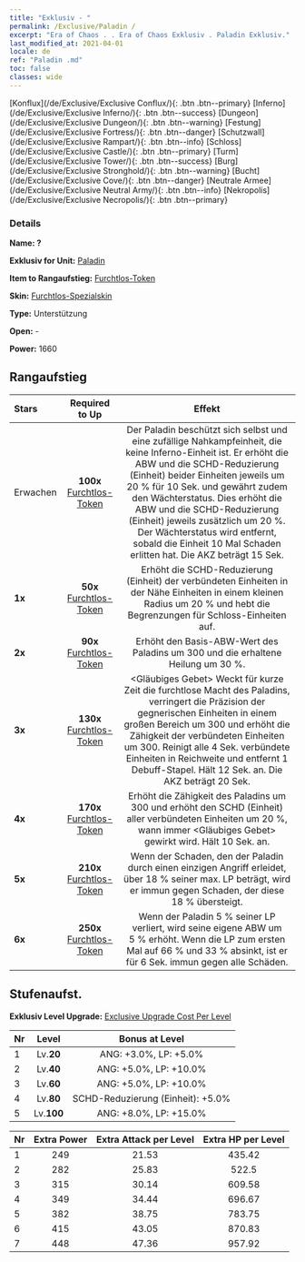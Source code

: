 ```yaml
---
title: "Exklusiv - "
permalink: /Exclusive/Paladin /
excerpt: "Era of Chaos . . Era of Chaos Exklusiv . Paladin Exklusiv."
last_modified_at: 2021-04-01
locale: de
ref: "Paladin .md"
toc: false
classes: wide
---
```

 [Konflux](/de/Exclusive/Exclusive Conflux/){: .btn .btn--primary} [Inferno](/de/Exclusive/Exclusive Inferno/){: .btn .btn--success} [Dungeon](/de/Exclusive/Exclusive Dungeon/){: .btn .btn--warning} [Festung](/de/Exclusive/Exclusive Fortress/){: .btn .btn--danger} [Schutzwall](/de/Exclusive/Exclusive Rampart/){: .btn .btn--info} [Schloss](/de/Exclusive/Exclusive Castle/){: .btn .btn--primary} [Turm](/de/Exclusive/Exclusive Tower/){: .btn .btn--success} [Burg](/de/Exclusive/Exclusive Stronghold/){: .btn .btn--warning} [Bucht](/de/Exclusive/Exclusive Cove/){: .btn .btn--danger} [Neutrale Armee](/de/Exclusive/Exclusive Neutral Army/){: .btn .btn--info} [Nekropolis](/de/Exclusive/Exclusive Necropolis/){: .btn .btn--primary} 

### Details
 **Name: ?** 

 **Exklusiv for Unit:** [Paladin](/de/units/Paladin/) 

 **Item to Rangaufstieg:** [Furchtlos-Token](/de/Items/con_974/)

 **Skin:** [Furchtlos-Spezialskin](/de/Items/con_642/)

 **Type:** Unterstützung

 **Open:** -

 **Power:** 1660

## Rangaufstieg

  |     Stars    |  Required to Up | Effekt |
  |:-------------|:---------------:|:---------------:|
  |  Erwachen  | **100x** [Furchtlos-Token](/de/Items/con_974/) | <Ausdauernde Wache> Der Paladin beschützt sich selbst und eine zufällige Nahkampfeinheit, die keine Inferno-Einheit ist. Er erhöht die ABW und die SCHD-Reduzierung (Einheit) beider Einheiten jeweils um 20 % für 10 Sek. und gewährt zudem den Wächterstatus. Dies erhöht die ABW und die SCHD-Reduzierung (Einheit) jeweils zusätzlich um 20 %. Der Wächterstatus wird entfernt, sobald die Einheit 10 Mal Schaden erlitten hat. Die AKZ beträgt 15 Sek. |
  | **1x** <i class="fas fa-star"/> | **50x** [Furchtlos-Token](/de/Items/con_974/) | Erhöht die SCHD-Reduzierung (Einheit) der verbündeten Einheiten in der Nähe Einheiten in einem kleinen Radius um 20 % und hebt die Begrenzungen für Schloss-Einheiten auf. |
  | **2x** <i class="fas fa-star"/> | **90x** [Furchtlos-Token](/de/Items/con_974/) | Erhöht den Basis-ABW-Wert des Paladins um 300 und die erhaltene Heilung um 30 %. |
  | **3x** <i class="fas fa-star"/> | **130x** [Furchtlos-Token](/de/Items/con_974/) | <Gläubiges Gebet> Weckt für kurze Zeit die furchtlose Macht des Paladins, verringert die Präzision der gegnerischen Einheiten in einem großen Bereich um 300 und erhöht die Zähigkeit der verbündeten Einheiten um 300. Reinigt alle 4 Sek. verbündete Einheiten in Reichweite und entfernt 1 Debuff-Stapel. Hält 12 Sek. an. Die AKZ beträgt 20 Sek. |
  | **4x** <i class="fas fa-star"/> | **170x** [Furchtlos-Token](/de/Items/con_974/) | Erhöht die Zähigkeit des Paladins um 300 und erhöht den SCHD (Einheit) aller verbündeten Einheiten um 20 %, wann immer <Gläubiges Gebet> gewirkt wird. Hält 10 Sek. an. |
  | **5x** <i class="fas fa-star"/> | **210x** [Furchtlos-Token](/de/Items/con_974/) | Wenn der Schaden, den der Paladin durch einen einzigen Angriff erleidet, über 18 % seiner max. LP beträgt, wird er immun gegen Schaden, der diese 18 % übersteigt. |
  | **6x** <i class="fas fa-star"/> | **250x** [Furchtlos-Token](/de/Items/con_974/) | <Letztes Gefecht> Wenn der Paladin 5 % seiner LP verliert, wird seine eigene ABW um 5 % erhöht. Wenn die LP zum ersten Mal auf 66 % und 33 % absinkt, ist er für 6 Sek. immun gegen alle Schäden. |


## Stufenaufst.
 **Exklusiv Level Upgrade:** [Exclusive Upgrade Cost Per Level](/Exclusive/ExclusiveUpgradeCostPerLevel/)

  |  Nr  |   Level  | Bonus at Level |
  |:-----|:--------:|:--------------:|
  | 1 | Lv.**20** | ANG: +3.0%, LP: +5.0% |
  | 2 | Lv.**40** | ANG: +5.0%, LP: +10.0% |
  | 3 | Lv.**60** | ANG: +5.0%, LP: +10.0% |
  | 4 | Lv.**80** | SCHD-Reduzierung (Einheit): +5.0% |
  | 5 | Lv.**100** | ANG: +8.0%, LP: +15.0% |


  |  Nr  |  Extra Power | Extra Attack per Level | Extra HP per Level |
  |:-----|:--------:|:--------:|:--------:|
  | 1 | 249 | 21.53 | 435.42 |
  | 2 | 282 | 25.83 | 522.5 |
  | 3 | 315 | 30.14 | 609.58 |
  | 4 | 349 | 34.44 | 696.67 |
  | 5 | 382 | 38.75 | 783.75 |
  | 6 | 415 | 43.05 | 870.83 |
  | 7 | 448 | 47.36 | 957.92 |


